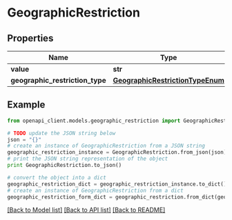 # GeographicRestriction


## Properties
Name | Type | Description | Notes
------------ | ------------- | ------------- | -------------
**value** | **str** |  | [optional] 
**geographic_restriction_type** | [**GeographicRestrictionTypeEnum**](GeographicRestrictionTypeEnum.md) |  | 

## Example

```python
from openapi_client.models.geographic_restriction import GeographicRestriction

# TODO update the JSON string below
json = "{}"
# create an instance of GeographicRestriction from a JSON string
geographic_restriction_instance = GeographicRestriction.from_json(json)
# print the JSON string representation of the object
print GeographicRestriction.to_json()

# convert the object into a dict
geographic_restriction_dict = geographic_restriction_instance.to_dict()
# create an instance of GeographicRestriction from a dict
geographic_restriction_form_dict = geographic_restriction.from_dict(geographic_restriction_dict)
```
[[Back to Model list]](../README.md#documentation-for-models) [[Back to API list]](../README.md#documentation-for-api-endpoints) [[Back to README]](../README.md)


